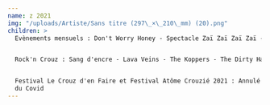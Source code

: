 ```yaml
---
name: z 2021
img: "/uploads/Artiste/Sans titre (297\_×\_210\_mm) (20).png"
children: >
  Evènements mensuels : Don't Worry Honey - Spectacle Zaï Zaï Zaï Zaï - 


  Rock'n Crouz : Sang d'encre - Lava Veins - The Koppers - The Dirty Hats


  Festival Le Crouz d'en Faire et Festival Atôme Crouzié 2021 : Annulé à cause
  du Covid
---
```


